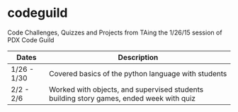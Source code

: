 # codeguild
Code Challenges, Quizzes and Projects from TAing the 1/26/15 session of PDX Code Guild

| Dates | Description | 
|-------|-----------------|
1/26 - 1/30 | Covered basics of the python language with students|
2/2 - 2/6 | Worked with objects, and supervised students building story games, ended week with quiz|

